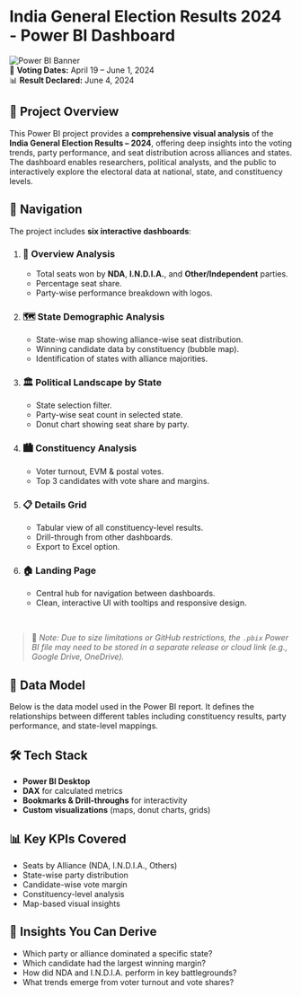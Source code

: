 # India General Election Results 2024 - Power BI Dashboard

![Power BI Banner](https://img.shields.io/badge/Built%20With-Power%20BI-yellow?style=for-the-badge)  
📅 **Voting Dates:** April 19 – June 1, 2024  
📊 **Result Declared:** June 4, 2024

## 📌 Project Overview

This Power BI project provides a **comprehensive visual analysis** of the **India General Election Results – 2024**, offering deep insights into the voting trends, party performance, and seat distribution across alliances and states. The dashboard enables researchers, political analysts, and the public to interactively explore the electoral data at national, state, and constituency levels.

## 🧭 Navigation

The project includes **six interactive dashboards**:

1. ### 🧮 Overview Analysis
   - Total seats won by **NDA**, **I.N.D.I.A.**, and **Other/Independent** parties.
   - Percentage seat share.
   - Party-wise performance breakdown with logos.

2. ### 🗺️ State Demographic Analysis
   - State-wise map showing alliance-wise seat distribution.
   - Winning candidate data by constituency (bubble map).
   - Identification of states with alliance majorities.

3. ### 🏛️ Political Landscape by State
   - State selection filter.
   - Party-wise seat count in selected state.
   - Donut chart showing seat share by party.

4. ### 🏙️ Constituency Analysis
   - Voter turnout, EVM & postal votes.
   - Top 3 candidates with vote share and margins.

5. ### 📋 Details Grid
   - Tabular view of all constituency-level results.
   - Drill-through from other dashboards.
   - Export to Excel option.

6. ### 🏠 Landing Page
   - Central hub for navigation between dashboards.
   - Clean, interactive UI with tooltips and responsive design.

<br>

> 🚨 *Note: Due to size limitations or GitHub restrictions, the `.pbix` Power BI file may need to be stored in a separate release or cloud link (e.g., Google Drive, OneDrive).*

## 🧮 Data Model

Below is the data model used in the Power BI report. It defines the relationships between different tables including constituency results, party performance, and state-level mappings.

## 🛠️ Tech Stack
- **Power BI Desktop**
- **DAX** for calculated metrics
- **Bookmarks & Drill-throughs** for interactivity
- **Custom visualizations** (maps, donut charts, grids)

## 📊 Key KPIs Covered

- Seats by Alliance (NDA, I.N.D.I.A., Others)
- State-wise party distribution
- Candidate-wise vote margin
- Constituency-level analysis
- Map-based visual insights

## 🧠 Insights You Can Derive

- Which party or alliance dominated a specific state?
- Which candidate had the largest winning margin?
- How did NDA and I.N.D.I.A. perform in key battlegrounds?
- What trends emerge from voter turnout and vote shares?


